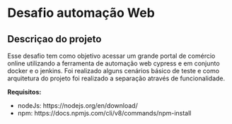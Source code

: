 <h1> Desafio automação Web</h1>

<h2> Descriçao do projeto</h2>
Esse desafio tem como objetivo acessar um grande portal de comércio online utilizando a ferramenta de automação web cypress e em conjunto docker e o jenkins. Foi realizado alguns cenários básico de teste e como arquitetura do projeto foi realizado a separação através de funcionalidade.

**Requisitos:**
<ul>
  <li>nodeJs: https://nodejs.org/en/download/</li>
  <li>npm: https://docs.npmjs.com/cli/v8/commands/npm-install</li>
</ul>

